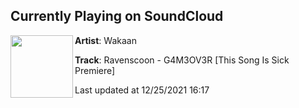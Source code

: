 ## Currently Playing on SoundCloud

[<img align="left" width="100" src="https://i1.sndcdn.com/artworks-dAyg2pFhN6xFxsHZ-Q2l5bQ-t500x500.jpg">](https://soundcloud.com/wakaan/ravenscoon-g4m3ov3r-this-song-is-sick-premiere?in=wakaan/sets/ravenscoon-fun-games-ep)

**Artist**: Wakaan 

**Track**: Ravenscoon - G4M3OV3R [This Song Is Sick Premiere]

Last updated at 12/25/2021 16:17
